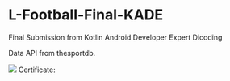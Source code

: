 # L-Football-Final-KADE
Final Submission from Kotlin Android Developer Expert Dicoding

Data API from thesportdb.

![](https://user-images.githubusercontent.com/43008134/80782499-a5bee200-8ba0-11ea-8e2a-fa8cf01d1570.png)
Certificate: 
